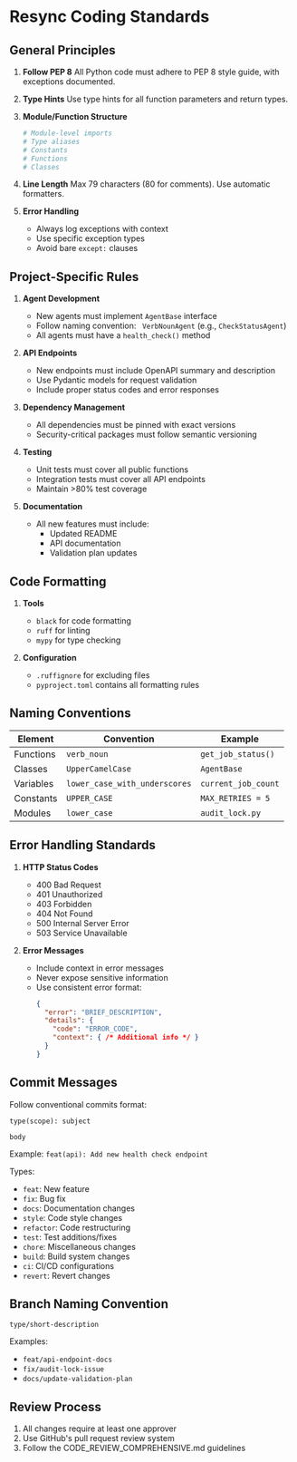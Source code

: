 # Resync Coding Standards

## General Principles

1. **Follow PEP 8**
   All Python code must adhere to PEP 8 style guide, with exceptions documented.

2. **Type Hints**
   Use type hints for all function parameters and return types.

3. **Module/Function Structure**
   ```python
   # Module-level imports
   # Type aliases
   # Constants
   # Functions
   # Classes
   ```

4. **Line Length**
   Max 79 characters (80 for comments). Use automatic formatters.

5. **Error Handling**
   - Always log exceptions with context
   - Use specific exception types
   - Avoid bare `except:` clauses

## Project-Specific Rules

1. **Agent Development**
   - New agents must implement `AgentBase` interface
   - Follow naming convention: ` VerbNounAgent` (e.g., `CheckStatusAgent`)
   - All agents must have a `health_check()` method

2. **API Endpoints**
   - New endpoints must include OpenAPI summary and description
   - Use Pydantic models for request validation
   - Include proper status codes and error responses

3. **Dependency Management**
   - All dependencies must be pinned with exact versions
   - Security-critical packages must follow semantic versioning

4. **Testing**
   - Unit tests must cover all public functions
   - Integration tests must cover all API endpoints
   - Maintain >80% test coverage

5. **Documentation**
   - All new features must include:
     - Updated README
     - API documentation
     - Validation plan updates

## Code Formatting

1. **Tools**
   - `black` for code formatting
   - `ruff` for linting
   - `mypy` for type checking

2. **Configuration**
   - `.ruffignore` for excluding files
   - `pyproject.toml` contains all formatting rules

## Naming Conventions

| Element         | Convention                  | Example                  |
|----------------|-----------------------------|--------------------------|
| Functions      | `verb_noun`                | `get_job_status()`      |
| Classes        | `UpperCamelCase`           | `AgentBase`             |
| Variables      | `lower_case_with_underscores` | `current_job_count`     |
| Constants      | `UPPER_CASE`               | `MAX_RETRIES = 5`       |
| Modules        | `lower_case`               | `audit_lock.py`         |

## Error Handling Standards

1. **HTTP Status Codes**
   - 400 Bad Request
   - 401 Unauthorized
   - 403 Forbidden
   - 404 Not Found
   - 500 Internal Server Error
   - 503 Service Unavailable

2. **Error Messages**
   - Include context in error messages
   - Never expose sensitive information
   - Use consistent error format:
     ```json
     {
       "error": "BRIEF_DESCRIPTION",
       "details": {
         "code": "ERROR_CODE",
         "context": { /* Additional info */ }
       }
     }
     ```

## Commit Messages

Follow conventional commits format:
```
type(scope): subject

body
```

Example:
`feat(api): Add new health check endpoint`

Types:
- `feat`: New feature
- `fix`: Bug fix
- `docs`: Documentation changes
- `style`: Code style changes
- `refactor`: Code restructuring
- `test`: Test additions/fixes
- `chore`: Miscellaneous changes
- `build`: Build system changes
- `ci`: CI/CD configurations
- `revert`: Revert changes

## Branch Naming Convention

`type/short-description`

Examples:
- `feat/api-endpoint-docs`
- `fix/audit-lock-issue`
- `docs/update-validation-plan`

## Review Process

1. All changes require at least one approver
2. Use GitHub's pull request review system
3. Follow the CODE_REVIEW_COMPREHENSIVE.md guidelines
